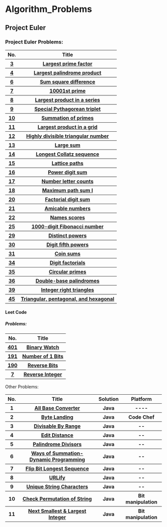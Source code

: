 # Algorithm_Problems
<h2>Project Euler</h2>
<h3>Project Euler Problems:</h3>
<table>
<tr>
  <th>No.</th>
  <th>Title</th>
</tr>
<tr>
  <th><a href="https://projecteuler.net/problem=3">3</a></th>
  <th><a href="https://github.com/divyang2401/Algorithm_Problems/blob/master/Solution/euler_problem3_longestprimenumber.java">Largest prime factor</a></th>
   
</tr>
<tr>
  <th><a href="https://projecteuler.net/problem=4">4</a></th>
  <th><a href="https://github.com/divyang2401/Algorithm_Problems/blob/master/Solution/largest_palindromeE4.java">Largest palindrome product</a></th>
  
  
</tr>
<tr>
  <th><a href="https://projecteuler.net/problem=6">6</a></th>
  <th><a href="https://github.com/divyang2401/Algorithm_Problems/blob/master/Solution/SumSquare_Squaresum_difference_E6.java">Sum square difference</a></th>
  
  
</tr>
<tr>
  <th><a href="https://projecteuler.net/problem=7">7</a></th>
  <th><a href="https://github.com/divyang2401/Algorithm_Problems/blob/master/Solution/nthprime_number_E7.java">10001st prime</a></th>
  
  
</tr>
<tr>
  <th><a href="https://projecteuler.net/problem=8">8</a></th>
  <th><a href="https://github.com/divyang2401/Algorithm_Problems/blob/master/Solution/largest_product_in_a_series_euler_8.java">Largest product in a series</a></th>
  
  
</tr>
<tr>
  <th><a href="https://projecteuler.net/problem=9">9</a></th>
  <th><a href="https://github.com/divyang2401/Algorithm_Problems/blob/master/Solution/Special%20Pythagorean%20tripletE9.java">Special Pythagorean triplet</a></th>
  
  
</tr>
<tr>
  <th><a href="https://projecteuler.net/problem=10">10</a></th>
  <th><a href="https://github.com/divyang2401/Algorithm_Problems/blob/master/Solution/Prime_summation_E10.java">Summation of primes</a></th>
  
</tr>
<tr>
  <th><a href="https://projecteuler.net/problem=11">11</a></th>
  <th><a href="">Largest product in a grid</a></th>
  
</tr>
<tr>
  <th><a href="https://projecteuler.net/problem=12">12</a></th>
  <th><a href="https://github.com/divyang2401/Algorithm_Problems/blob/master/Solution/highly_divisable_triangular_numer_E12.java">Highly divisible triangular number</a></th>
  
</tr>
<tr>
  <th><a href="https://projecteuler.net/problem=13">13</a></th>
  <th><a href="https://github.com/divyang2401/Algorithm_Problems/blob/master/Solution/large_sum_E13.java">Large sum</a></th>
  
</tr>
<tr>
  <th><a href="https://projecteuler.net/problem=14">14</a></th>
  <th><a href="https://github.com/divyang2401/Algorithm_Problems/blob/master/Solution/Longest_collatz_sequence_E14.java">Longest Collatz sequence</a></th>
  
</tr>
<tr>
  <th><a href="https://projecteuler.net/problem=15">15</a></th>
  <th><a href="https://github.com/divyang2401/Algorithm_Problems/blob/master/Solution/latice_paths_E15.java">Lattice paths</a></th>
  
</tr>
<tr>
  <th><a href="https://projecteuler.net/problem=16">16</a></th>
  <th><a href="https://github.com/divyang2401/Algorithm_Problems/blob/master/Solution/sumof_2_power_1000_E16.java">Power digit sum</a></th>
  
</tr>
<tr>
  <th><a href="https://projecteuler.net/problem=17">17</a></th>
  <th><a href="https://github.com/divyang2401/Algorithm_Problems/blob/master/Solution/number_letter_counts_E17.java">Number letter counts</a></th>
  
</tr>
<tr>
  <th><a href="https://projecteuler.net/problem=18">18</a></th>
  <th><a href="https://github.com/divyang2401/Algorithm_Problems/blob/master/Solution/max_sum_triangleE18.java">Maximum path sum I</a></th>
  
</tr>
<tr>
  <th><a href="https://projecteuler.net/problem=20">20</a></th>
  <th><a href="https://github.com/divyang2401/Algorithm_Problems/blob/master/Solution/sum_of_digits_100factorial_E20.java">Factorial digit sum</a></th>
  
</tr>
<tr>
  <th><a href="https://projecteuler.net/problem=21">21</a></th>
  <th><a href="https://github.com/divyang2401/Algorithm_Problems/blob/master/Solution/amicable_numbers_E21.java">Amicable numbers</a></th>
  
</tr>
<tr>
  <th><a href="https://projecteuler.net/problem=22">22</a></th>
  <th><a href="https://github.com/divyang2401/Algorithm_Problems/blob/master/Solution/name_scores_E22.java">Names scores</a></th>
  
  
</tr>
<tr>
  <th><a href="https://projecteuler.net/problem=25">25</a></th>
  <th><a href="https://github.com/divyang2401/Algorithm_Problems/blob/master/Solution/fibonaci_1000_digit_E25.java">1000-digit Fibonacci number</a></th>
</tr>
<tr>
  <th><a href="https://projecteuler.net/problem=29">29</a></th>
  <th><a href="https://github.com/divyang2401/Algorithm_Problems/blob/master/Solution/distinct_powers_E29.java">Distinct powers</a></th>
  
</tr>
<tr>
  <th><a href="https://projecteuler.net/problem=30">30</a></th>
  <th><a href="https://github.com/divyang2401/Algorithm_Problems/blob/master/Solution/digit_fifth_powers_E30.java">Digit fifth powers</a></th>
</tr>
<tr>
  <th><a href="https://projecteuler.net/problem=31">31</a></th>
  <th><a href="https://github.com/divyang2401/Algorithm_Problems/blob/master/Solution/coin_sums_E31.java">Coin sums</a></th>
  
</tr>
<tr>
  <th><a href="https://projecteuler.net/problem=34">34</a></th>
  <th><a href="https://github.com/divyang2401/Algorithm_Problems/blob/master/Solution/digit_factorials_E34.java">Digit factorials</a></th>
  
</tr>
<tr>
  <th><a href="https://projecteuler.net/problem=35">35</a></th>
  <th><a href="https://github.com/divyang2401/Algorithm_Problems/blob/master/Solution/circular_primes_E35.java">Circular primes</a></th>
  
</tr>
<tr>
  <th><a href="https://projecteuler.net/problem=36">36</a></th>
  <th><a href="https://github.com/divyang2401/Algorithm_Problems/blob/master/Solution/double_base_palindromes_E36.java">Double-base palindromes</a></th>
  
</tr>
<tr>
  <th><a href="https://projecteuler.net/problem=39">39</a></th>
  <th><a href="https://github.com/divyang2401/Algorithm_Problems/blob/master/Solution/integer_right_angle_triangles_E39.java">Integer right triangles</a></th>
  </tr>
<tr>
  <th><a href="https://projecteuler.net/problem=45">45</a></th>
  <th><a href="https://github.com/divyang2401/Algorithm_Problems/blob/master/Solution/triangular_pentagon_hexagon_E45.java">	Triangular, pentagonal, and hexagonal</a></th>
  </tr>
</table>
<h4>Leet Code</h4>
 <h5> Problems: </h5>
<table>
<tr>
  <th>No.</th>
  <th>Title</th>
  
</tr>
<tr>
  <th><a href="https://leetcode.com/problems/binary-watch/description/">401</a></th>
  <th><a href="https://github.com/divyang2401/Algorithm_Problems/blob/master/LeetCode_solution/BinaryWatchlc401.java">Binary Watch</a></th>
  
</tr>
<tr>
  <th><a href="https://leetcode.com/problems/number-of-1-bits/description/">191</a></th>
  <th><a href="https://github.com/divyang2401/Algorithm_Problems/blob/master/LeetCode_solution/number_of_1_bits_lc191.java">Number of 1 Bits</a></th>
  </tr>
<tr>
  <th><a href="https://leetcode.com/problems/reverse-bits/description/">190</a></th>
  <th><a href="https://github.com/divyang2401/Algorithm_Problems/blob/master/LeetCode_solution/reverse_bits_lc190.java">Reverse Bits</a></th>
  
</tr>
<tr>
  <th><a href="https://leetcode.com/problems/reverse-integer/description/">7</a></th>
  <th><a href="https://github.com/divyang2401/Algorithm_Problems/blob/master/LeetCode_solution/reverse_integer_lc7.java">Reverse Integer</a></th>
    </tr>
</table>

<h7>Other Problems:</h7>
<table>
<tr>
  <th>No.</th>
  <th>Title</th>
  <th>Solution</th>
  <th>Platform</th>
</tr>
<tr>
  <th>1</th>
  <th><a href="https://github.com/divyang2401/Algorithm_Problems/blob/master/Other%20Problems/ALL_NumberConverter.java">All Base Converter</a></th>
  <th>Java</th>
  <th>----</th>
</tr>
<tr>
  <th>2</th>
  <th><a href="https://github.com/divyang2401/Algorithm_Problems/blob/master/Other%20Problems/byte_landing_code_chef.java">Byte Landing</a></th>
  <th>Java</th>
  <th>Code Chef</th>
</tr>
<tr>
  <th>3</th>
  <th><a href="https://github.com/divyang2401/Algorithm_Problems/blob/master/Other%20Problems/divisablebyrange.java">Divisable By Range</a></th>
  <th>Java</th>
  <th>--</th>
</tr>
<tr>
  <th>4</th>
  <th><a href="https://github.com/divyang2401/Algorithm_Problems/blob/master/Other%20Problems/edit_distance.java">Edit Distance</a></th>
  <th>Java</th>
  <th>--</th>
</tr>
<tr>
  <th>5</th>
  <th><a href="https://github.com/divyang2401/Algorithm_Problems/blob/master/Other%20Problems/palindrome_Divisors.java">Palindrome Divisors</a></th>
  <th>Java</th>
  <th>--</th>
</tr>
<tr>
  <th>6</th>
  <th><a href="https://github.com/divyang2401/Algorithm_Problems/blob/master/Other%20Problems/ways_of_summation.java">Ways of Summation- Dynamic Programming</a></th>
  <th>Java</th>
  <th>--</th>
</tr>
<tr>
  <th>7</th>
  <th><a href="https://github.com/divyang2401/Algorithm_Problems/blob/master/Cracking_The_Coding_Interview_Exercises/Flip_bit_longest_sequence_CTCI.java">Flip Bit Longest Sequence</a></th>
  <th>Java</th>
  <th>--</th>
</tr>
<tr>
  <th>8</th>
  <th><a href="https://github.com/divyang2401/Algorithm_Problems/blob/master/Cracking_The_Coding_Interview_Exercises/URLify_CTCI_chap1.java">URLify</a></th>
  <th>Java</th>
  <th>--</th>
</tr>
<tr>
  <th>9</th>
  <th><a href="https://github.com/divyang2401/Algorithm_Problems/blob/master/Cracking_The_Coding_Interview_Exercises/Unique_String_charcters_CTCI_ch1.java">Unique String Characters</a></th>
  <th>Java</th>
  <th>--</th>
</tr>
<tr>
  <th>10</th>
  <th><a href="https://github.com/divyang2401/Algorithm_Problems/blob/master/Cracking_The_Coding_Interview_Exercises/check_permutation_String_CTCI_chap1.java">Check Permutation of String</a></th>
  <th>Java</th>
  <th>Bit manipulation</th>
</tr>
<tr>
  <th>11</th>
  <th><a href="https://github.com/divyang2401/Algorithm_Problems/blob/master/Cracking_The_Coding_Interview_Exercises/nextSmallest_largest_Integer_CTCI.java">Next Smallest & Largest Integer</a></th>
  <th>Java</th>
  <th>Bit manipulation</th>
</tr>

</table>
